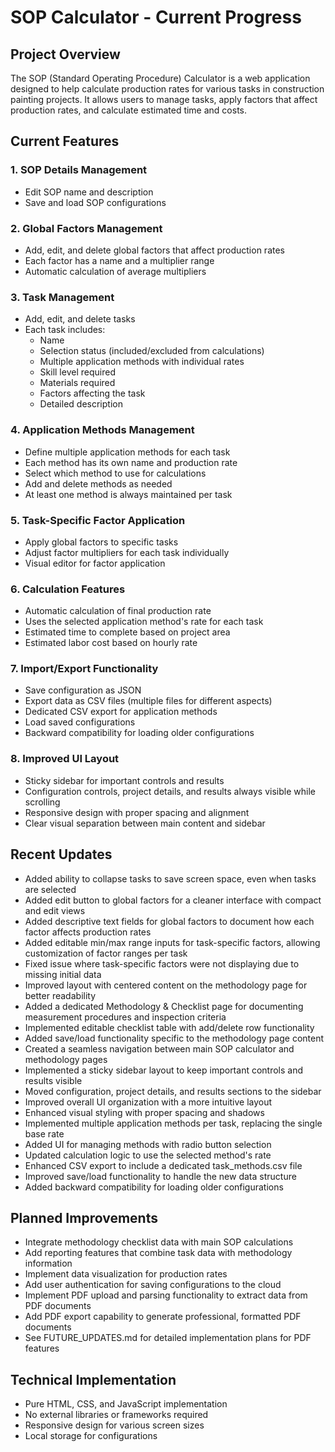 # SOP Calculator - Current Progress

## Project Overview
The SOP (Standard Operating Procedure) Calculator is a web application designed to help calculate production rates for various tasks in construction painting projects. It allows users to manage tasks, apply factors that affect production rates, and calculate estimated time and costs.

## Current Features

### 1. SOP Details Management
- Edit SOP name and description
- Save and load SOP configurations

### 2. Global Factors Management
- Add, edit, and delete global factors that affect production rates
- Each factor has a name and a multiplier range
- Automatic calculation of average multipliers

### 3. Task Management
- Add, edit, and delete tasks
- Each task includes:
  - Name
  - Selection status (included/excluded from calculations)
  - Multiple application methods with individual rates
  - Skill level required
  - Materials required
  - Factors affecting the task
  - Detailed description

### 4. Application Methods Management
- Define multiple application methods for each task
- Each method has its own name and production rate
- Select which method to use for calculations
- Add and delete methods as needed
- At least one method is always maintained per task

### 5. Task-Specific Factor Application
- Apply global factors to specific tasks
- Adjust factor multipliers for each task individually
- Visual editor for factor application

### 6. Calculation Features
- Automatic calculation of final production rate
- Uses the selected application method's rate for each task
- Estimated time to complete based on project area
- Estimated labor cost based on hourly rate

### 7. Import/Export Functionality
- Save configuration as JSON
- Export data as CSV files (multiple files for different aspects)
- Dedicated CSV export for application methods
- Load saved configurations
- Backward compatibility for loading older configurations

### 8. Improved UI Layout
- Sticky sidebar for important controls and results
- Configuration controls, project details, and results always visible while scrolling
- Responsive design with proper spacing and alignment
- Clear visual separation between main content and sidebar

## Recent Updates
- Added ability to collapse tasks to save screen space, even when tasks are selected
- Added edit button to global factors for a cleaner interface with compact and edit views
- Added descriptive text fields for global factors to document how each factor affects production rates
- Added editable min/max range inputs for task-specific factors, allowing customization of factor ranges per task
- Fixed issue where task-specific factors were not displaying due to missing initial data
- Improved layout with centered content on the methodology page for better readability
- Added a dedicated Methodology & Checklist page for documenting measurement procedures and inspection criteria
- Implemented editable checklist table with add/delete row functionality
- Added save/load functionality specific to the methodology page content
- Created a seamless navigation between main SOP calculator and methodology pages
- Implemented a sticky sidebar layout to keep important controls and results visible
- Moved configuration, project details, and results sections to the sidebar
- Improved overall UI organization with a more intuitive layout
- Enhanced visual styling with proper spacing and shadows
- Implemented multiple application methods per task, replacing the single base rate
- Added UI for managing methods with radio button selection
- Updated calculation logic to use the selected method's rate
- Enhanced CSV export to include a dedicated task_methods.csv file
- Improved save/load functionality to handle the new data structure
- Added backward compatibility for loading older configurations

## Planned Improvements
- Integrate methodology checklist data with main SOP calculations
- Add reporting features that combine task data with methodology information
- Implement data visualization for production rates
- Add user authentication for saving configurations to the cloud
- Implement PDF upload and parsing functionality to extract data from PDF documents
- Add PDF export capability to generate professional, formatted PDF documents
- See FUTURE_UPDATES.md for detailed implementation plans for PDF features

## Technical Implementation
- Pure HTML, CSS, and JavaScript implementation
- No external libraries or frameworks required
- Responsive design for various screen sizes
- Local storage for configurations
